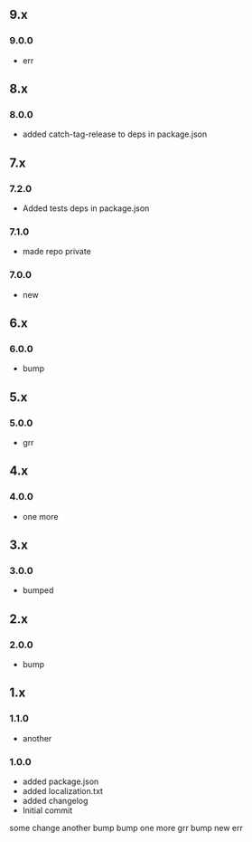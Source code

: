## 9.x

### 9.0.0

* err

## 8.x

### 8.0.0

* added catch-tag-release to deps in package.json

## 7.x

### 7.2.0

* Added tests deps in package.json

### 7.1.0

* made repo private

### 7.0.0

* new

## 6.x

### 6.0.0

* bump

## 5.x

### 5.0.0

* grr

## 4.x

### 4.0.0

* one more

## 3.x

### 3.0.0

* bumped

## 2.x

### 2.0.0

* bump

## 1.x

### 1.1.0

* another

### 1.0.0

* added package.json
* added localization.txt
* added changelog
* Initial commit

some change
another
bump
bump
one more
grr
bump
new
err
